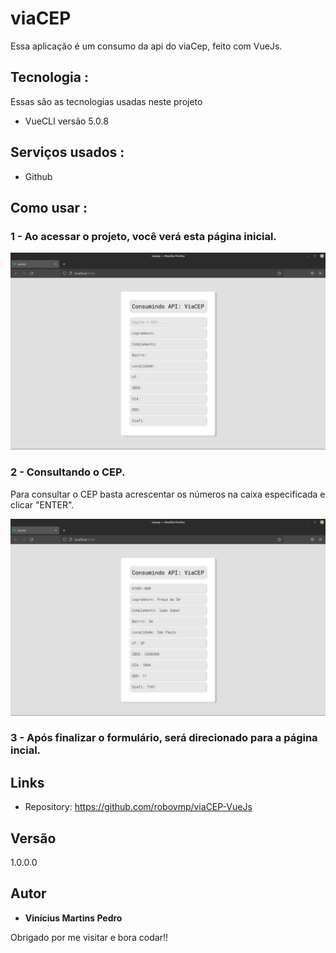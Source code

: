 
# viaCEP

Essa aplicação é um consumo da api do viaCep, feito com VueJs.

## Tecnologia :

Essas são as tecnologias usadas neste projeto

* VueCLI versão 5.0.8

## Serviços usados :

* Github

## Como usar :

### 1 - Ao acessar o projeto, você verá esta página inicial.

![Pagina Inicial](https://github.com/robovmp/viaCEP-VueJs/blob/main/assets/home.png)

### 2 - Consultando o CEP.

Para consultar o CEP basta acrescentar os números na caixa especificada e clicar "ENTER".

![Consulta](https://github.com/robovmp/viaCEP-VueJs/blob/main/assets/home2.png)
### 3 - Após finalizar o formulário, será direcionado para a página incial.

## Links
  - Repository: https://github.com/robovmp/viaCEP-VueJs

  ## Versão

  1.0.0.0


  ## Autor

  * **Vinícius Martins Pedro** 

  Obrigado por me visitar e bora codar!!
